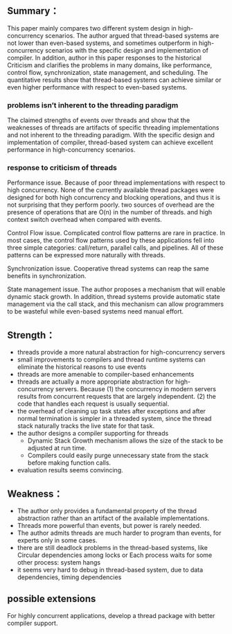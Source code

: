 ## Summary：
This paper mainly compares two different system design in high-concurrency scenarios. The author argued that thread-based systems are not lower than even-based systems, and sometimes outperform in high-concurrency scenarios with the specific design and implementation of compiler. In addition, author in this paper responses to the historical Criticism and clarifies the problems in many domains, like performance, control flow, synchronization, state management, and scheduling. The quantitative results show that thread-based systems can achieve similar or even higher performance with respect to even-based systems.

### problems isn’t inherent to the threading paradigm
The claimed strengths of events over threads and show that the weaknesses of threads are artifacts of specific threading implementations and not inherent to the threading paradigm. With the specific design and implementation of compiler, thread-based system can achieve excellent performance in high-concurrency scenarios.

### response to criticism of threads
Performance issue. Because of poor thread implementations with respect to high concurrency. None of the currently available thread packages were designed for both high concurrency and blocking operations, and thus it is not surprising that they perform poorly. two sources of overhead are the presence of operations that are O(n) in the number of threads. and high context switch overhead when compared with events.

Control Flow issue. Complicated control flow patterns are rare in practice. In most cases, the control flow patterns used by these applications fell into three simple categories: call/return, parallel calls, and pipelines. All of these patterns can be expressed more naturally with threads.

Synchronization issue. Cooperative thread systems can reap the same benefits in synchronization.

State management issue. The author proposes a mechanism that will enable dynamic stack growth. In addition, thread systems provide automatic state management via the call stack, and this mechanism can allow programmers to be wasteful while even-based systems need manual effort.

## Strength：

+ threads provide a more natural abstraction for high-concurrency servers
+ small improvements to compilers and thread runtime systems can eliminate the historical reasons to use events
+ threads are more amenable to compiler-based enhancements
+ threads are actually a more appropriate abstraction for high-concurrency servers. Because (1) the concurrency in modern servers results from concurrent requests that are largely independent. (2) the code that handles each request is usually sequential.
+ the overhead of cleaning up task states after exceptions and after normal termination is simpler in a threaded system, since the thread stack naturally tracks the live state for that task.
+ the author designs a compiler supporting for threads
    + Dynamic Stack Growth mechanism allows the size of the stack to be adjusted at run time.
    + Compilers could easily purge unnecessary state from the stack before making function calls.
+ evaluation results seems convincing.

## Weakness：

- The author only provides a fundamental property of the thread abstraction rather than an artifact of the available implementations.
- Threads more powerful than events, but power is rarely needed.
- The author admits threads are much harder to program than events, for experts only in some cases.
- there are still deadlock problems in the thread-based systems, like Circular dependencies among locks or Each process waits for some other process: system hangs
- it seems very hard to debug in thread-based system, due to data dependencies, timing dependencies

## possible extensions
For highly concurrent applications, develop a thread package with better compiler support.
